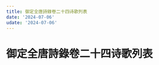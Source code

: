 ```yaml
---
title: 御定全唐詩錄卷二十四诗歌列表
date: '2024-07-06'
udate: '2024-07-06'
---
```

# 御定全唐詩錄卷二十四诗歌列表

<PoemList :list="poems" :authorMap="authorMap" :chapternum="24" />

<script setup>
const chapter = '卷二十四';
import poems from '/data/qtsl/卷二十四/poems.json'
import authorMap from '/data/qtsl/卷二十四/author.json'
</script>

